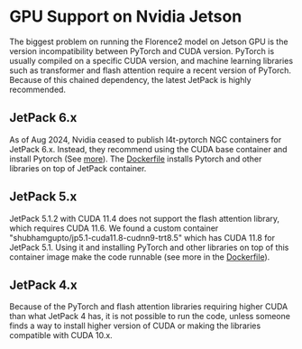 # GPU Support on Nvidia Jetson

The biggest problem on running the Florence2 model on Jetson GPU is the version incompatibility between PyTorch and CUDA version. PyTorch is usually compiled on a specific CUDA version, and machine learning libraries such as transformer and flash attention require a recent version of PyTorch. Because of this chained dependency, the latest JetPack is highly recommended.

## JetPack 6.x
As of Aug 2024, Nvidia ceased to publish l4t-pytorch NGC containers for JetPack 6.x. Instead, they recommend using the CUDA base container and install Pytorch (See [more](https://forums.developer.nvidia.com/t/jetpack-6-0-production-release-announcement/291709/2)). The [Dockerfile](gpu/Dockerfile.jp60-cuda122) installs Pytorch and other libraries on top of JetPack container.

## JetPack 5.x
JetPack 5.1.2 with CUDA 11.4 does not support the flash attention library, which requires CUDA 11.6. We found a custom container "shubhamgupto/jp5.1-cuda11.8-cudnn9-trt8.5" which has CUDA 11.8 for JetPack 5.1. Using it and installing PyTorch and other libraries on top of this container image make the code runnable (see more in the [Dockerfile](gpu/Dockerfile.jp51-cuda118)).

## JetPack 4.x
Because of the PyTorch and flash attention libraries requiring higher CUDA than what JetPack 4 has, it is not possible to run the code, unless someone finds a way to install higher version of CUDA or making the libraries compatible with CUDA 10.x.